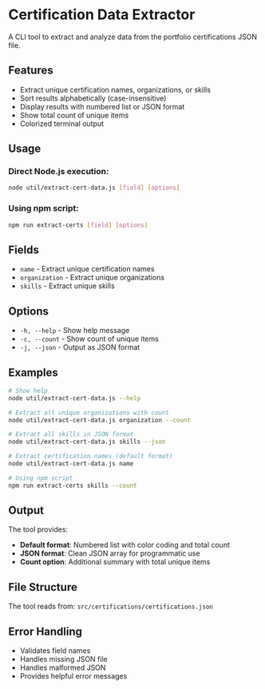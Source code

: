 # Certification Data Extractor

A CLI tool to extract and analyze data from the portfolio certifications JSON file.

## Features

- Extract unique certification names, organizations, or skills
- Sort results alphabetically (case-insensitive)
- Display results with numbered list or JSON format
- Show total count of unique items
- Colorized terminal output

## Usage

### Direct Node.js execution:

```bash
node util/extract-cert-data.js [field] [options]
```

### Using npm script:

```bash
npm run extract-certs [field] [options]
```

## Fields

- `name` - Extract unique certification names
- `organization` - Extract unique organizations
- `skills` - Extract unique skills

## Options

- `-h, --help` - Show help message
- `-c, --count` - Show count of unique items
- `-j, --json` - Output as JSON format

## Examples

```bash
# Show help
node util/extract-cert-data.js --help

# Extract all unique organizations with count
node util/extract-cert-data.js organization --count

# Extract all skills in JSON format
node util/extract-cert-data.js skills --json

# Extract certification names (default format)
node util/extract-cert-data.js name

# Using npm script
npm run extract-certs skills --count
```

## Output

The tool provides:

- **Default format**: Numbered list with color coding and total count
- **JSON format**: Clean JSON array for programmatic use
- **Count option**: Additional summary with total unique items

## File Structure

The tool reads from: `src/certifications/certifications.json`

## Error Handling

- Validates field names
- Handles missing JSON file
- Handles malformed JSON
- Provides helpful error messages
